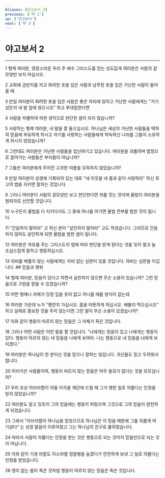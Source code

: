 ```yaml
---
Aliases: [야고보서 2]
previous: ['약 1']
up: ['야고보서']
next: ['약 3']
---
```

# 야고보서 2

***


1 형제 여러분, 영광스러운 우리 주 예수 그리스도를 믿는 성도답게 여러분은 사람의 겉모양만 보지 마십시오. 

2 교회에 금반지를 끼고 화려한 옷을 입은 사람과 남루한 옷을 입은 가난한 사람이 들어올 때 

3 만일 여러분이 화려한 옷을 입은 사람은 좋은 자리에 앉히고 가난한 사람에게는 "거기 섰든지 내 발 앞에 앉으시오" 하고 푸대접한다면 

4 사람을 차별하여 악한 생각으로 판단한 셈이 되지 않습니까? 

5 사랑하는 형제 여러분, 내 말을 잘 들으십시오. 하나님은 세상의 가난한 사람들을 택하여 믿음에 부요하게 하시고 자기를 사랑하는 사람들에게 약속하신 나라를 그들이 소유하게 하시지 않았습니까? 

6 그런데도 여러분은 가난한 사람들을 업신여기고 있습니다. 여러분을 괴롭히며 법정으로 끌어가는 사람들은 부자들이 아닙니까? 

7 그들은 여러분에게 주어진 고귀한 이름을 모독하지 않았습니까? 

8 만일 여러분이 성경에 기록되어 있는 대로 "네 이웃을 네 몸과 같이 사랑하라" 하신 최고의 법을 지키면 잘하는 것입니다. 

9 그러나 여러분이 사람의 겉모양만 보고 판단한다면 죄를 짓는 것이며 율법이 여러분을 범죄자로 선언할 것입니다. 

10 누구든지 율법을 다 지키다가도 그 중에 하나를 어기면 율법 전부를 범한 것이 됩니다. 

11 "간음하지 말아라" 고 하신 분이 "살인하지 말아라" 고도 하셨습니다. 그러므로 간음하지 않아도 살인하게 되면 율법을 범한 셈이 됩니다. 

12 여러분은 자유를 주는 그리스도의 법에 따라 판단을 받게 된다는 것을 잊지 말고 늘 조심스럽게 말하고 행동하십시오. 

13 자비를 베풀지 않는 사람에게는 자비 없는 심판이 있을 것입니다. 자비는 심판을 이깁니다. ## 믿음과 행위 

14 형제 여러분, 믿음이 있다고 하면서 실천하지 않으면 무슨 소용이 있습니까? 그런 믿음으로 구원을 받을 수 있겠습니까? 

15 어떤 형제나 자매가 당장 입을 옷이 없고 끼니를 때울 양식이 없는데 

16 여러분 가운데 누가 "평안히 가십시오. 몸을 따뜻하게 하십시오. 배불리 먹으십시오" 하고 실제로 필요한 것을 주지 않는다면 그런 말이 무슨 소용이 있겠습니까? 

17 이와 같이 행동이 따르지 않는 믿음은 그 자체가 죽은 것입니다. 

18 그러나 어떤 사람은 이런 말을 할 것입니다. "너에게는 믿음이 있고 나에게는 행동이 있다. 행동이 따르지 않는 네 믿음을 나에게 보여라. 나는 행동으로 내 믿음을 너에게 보이겠다." 

19 여러분은 하나님이 한 분이신 것을 믿으니 잘하는 일입니다. 귀신들도 믿고 두려워서 떱니다. 

20 어리석은 사람들이여, 행동이 따르지 않는 믿음은 아무 쓸모가 없다는 것을 모르십니까? 

21 우리 조상 아브라함이 아들 이삭을 제단에 드릴 때 그가 행한 일로 의롭다는 인정을 받지 않았습니까? 

22 여러분도 알고 있듯이 그의 믿음에는 행동이 따랐으며 그것으로 그의 믿음이 완전하게 되었습니다. 

23 그래서 "아브라함이 하나님을 믿었으므로 하나님은 이 믿음 때문에 그를 의롭게 여기셨다" 는 성경 말씀이 이루어졌고 그는 하나님의 친구로 불려졌습니다. 

24 따라서 사람이 의롭다는 인정을 받는 것은 행동으로 되는 것이지 믿음만으로 되는 것이 아닙니다. 

25 이와 같이 기생 라합도 이스라엘 정찰병을 숨겼다가 안전하게 보낸 그 일로 의롭다는 인정을 받았습니다. 

26 영이 없는 몸이 죽은 것처럼 행동이 따르지 않는 믿음은 죽은 것입니다.
